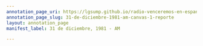 ```yaml
---
annotation_page_uri: https://lgsump.github.io/radio-venceremos-en-espanol/annotations/31-de-diciembre-1981-am-canvas-1-reporte.json
annotation_page_slug: 31-de-diciembre-1981-am-canvas-1-reporte
layout: annotation_page
manifest_label: 31 de diciembre, 1981 - AM

---
```


